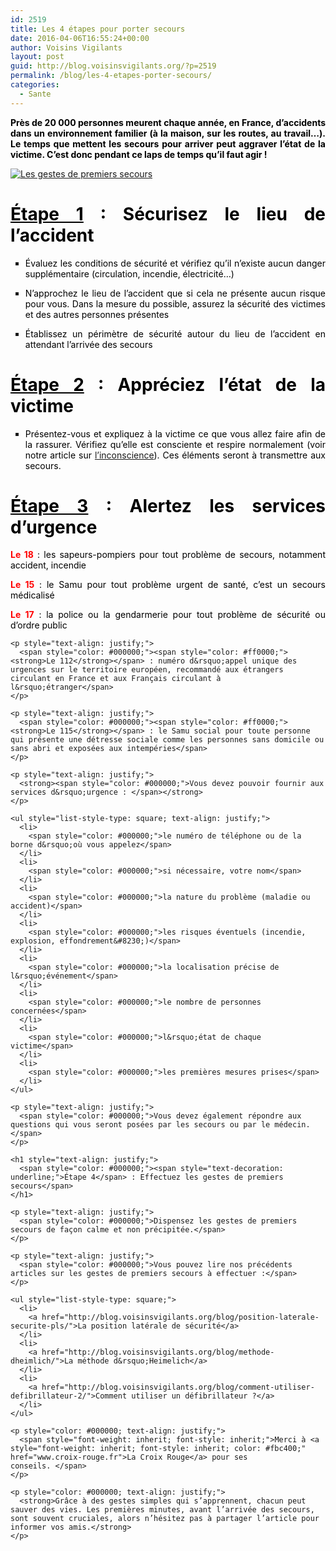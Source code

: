 ```yaml
---
id: 2519
title: Les 4 étapes pour porter secours
date: 2016-04-06T16:55:24+00:00
author: Voisins Vigilants
layout: post
guid: http://blog.voisinsvigilants.org/?p=2519
permalink: /blog/les-4-etapes-porter-secours/
categories:
  - Sante
---
```

<p style="text-align: justify;">
  <span style="color: #000000;"><strong>Près de 20 000 personnes meurent chaque année, en France, d&rsquo;accidents dans un environnement familier (à la maison, sur les routes, au travail…). Le temps que mettent les secours pour arriver peut aggraver l’état de la victime. C&rsquo;est donc pendant ce laps de temps qu’il faut agir !</strong></span>
</p>

<p style="text-align: justify;">
  <a href="./../../images/2016/04/premiers_secours.jpg"><img class="aligncenter wp-image-2522" title="Les gestes de premiers secours" src="./../../images/2016/04/premiers_secours.jpg" alt="Les gestes de premiers secours"/></a>
</p>

<h1 style="text-align: justify;">
  <span style="color: #000000;"><strong><span style="text-decoration: underline;">Étape 1</span> : Sécurisez le lieu de l&rsquo;accident</strong></span>
</h1>

<ul style="list-style-type: square; text-align: justify;">
  <li>
    <span style="color: #000000;">Évaluez les conditions de sécurité et vérifiez qu&rsquo;il n&rsquo;existe aucun danger supplémentaire (circulation, incendie, électricité&#8230;)</span>
  </li>
</ul>

<ul style="list-style-type: square; text-align: justify;">
  <li>
    <span style="color: #000000;">N&rsquo;approchez le lieu de l&rsquo;accident que si cela ne présente aucun risque pour vous. Dans la mesure du possible, assurez la sécurité des victimes et des autres personnes présentes</span>
  </li>
</ul>

<ul style="list-style-type: square; text-align: justify;">
  <li>
    <span style="color: #000000;">Établissez un périmètre de sécurité autour du lieu de l&rsquo;accident en attendant l&rsquo;arrivée des secours</span>
  </li>
</ul>

<h1 style="text-align: justify;">
  <strong><span style="color: #000000;"><span style="text-decoration: underline;">Étape 2</span> : Appréciez l&rsquo;état de la victime</span></strong>
</h1>

<ul style="list-style-type: square; text-align: justify;">
  <li>
    <span style="color: #000000;">Présentez-vous et expliquez à la victime ce que vous allez faire afin de la rassurer. Vérifiez qu&rsquo;elle est consciente et respire normalement (voir notre article sur <a href="http://blog.voisinsvigilants.org/blog/comment-agir-face-personne-inconsciente/">l&rsquo;inconscience</a>). Ces éléments seront à transmettre aux secours. </span>
  </li>
</ul>

<h1 style="text-align: justify;">
  <strong><span style="color: #000000;"><span style="text-decoration: underline;">Étape 3</span> : Alertez les services d&rsquo;urgence</span></strong>
</h1>

<p style="text-align: justify;">
  <span style="color: #000000;"><span style="color: #ff0000;"><strong>Le 18</strong></span> : les sapeurs-pompiers pour tout problème de secours, notamment accident, incendie</span>
</p>

<p style="text-align: justify;">
  <span style="color: #000000;"><span style="color: #ff0000;"><strong>Le 15</strong></span> : le Samu pour tout problème urgent de santé, c&rsquo;est un secours médicalisé</span>
</p>

<p style="text-align: justify;">
  <p style="text-align: justify;">
    <p style="text-align: justify;">
      <span style="color: #000000;"><span style="color: #ff0000;"><strong>Le 17</strong></span> : la police ou la gendarmerie pour tout problème de sécurité ou d&rsquo;ordre public</span>
    </p>
    
    <p style="text-align: justify;">
      <span style="color: #000000;"><span style="color: #ff0000;"><strong>Le 112</strong></span> : numéro d&rsquo;appel unique des urgences sur le territoire européen, recommandé aux étrangers circulant en France et aux Français circulant à l&rsquo;étranger</span>
    </p>
    
    <p style="text-align: justify;">
      <span style="color: #000000;"><span style="color: #ff0000;"><strong>Le 115</strong></span> : le Samu social pour toute personne qui présente une détresse sociale comme les personnes sans domicile ou sans abri et exposées aux intempéries</span>
    </p>
    
    <p style="text-align: justify;">
      <strong><span style="color: #000000;">Vous devez pouvoir fournir aux services d&rsquo;urgence : </span></strong>
    </p>
    
    <ul style="list-style-type: square; text-align: justify;">
      <li>
        <span style="color: #000000;">le numéro de téléphone ou de la borne d&rsquo;où vous appelez</span>
      </li>
      <li>
        <span style="color: #000000;">si nécessaire, votre nom</span>
      </li>
      <li>
        <span style="color: #000000;">la nature du problème (maladie ou accident)</span>
      </li>
      <li>
        <span style="color: #000000;">les risques éventuels (incendie, explosion, effondrement&#8230;)</span>
      </li>
      <li>
        <span style="color: #000000;">la localisation précise de l&rsquo;événement</span>
      </li>
      <li>
        <span style="color: #000000;">le nombre de personnes concernées</span>
      </li>
      <li>
        <span style="color: #000000;">l&rsquo;état de chaque victime</span>
      </li>
      <li>
        <span style="color: #000000;">les premières mesures prises</span>
      </li>
    </ul>
    
    <p style="text-align: justify;">
      <span style="color: #000000;">Vous devez également répondre aux questions qui vous seront posées par les secours ou par le médecin.</span>
    </p>
    
    <h1 style="text-align: justify;">
      <span style="color: #000000;"><span style="text-decoration: underline;">Étape 4</span> : Effectuez les gestes de premiers secours</span>
    </h1>
    
    <p style="text-align: justify;">
      <span style="color: #000000;">Dispensez les gestes de premiers secours de façon calme et non précipitée.</span>
    </p>
    
    <p style="text-align: justify;">
      <span style="color: #000000;">Vous pouvez lire nos précédents articles sur les gestes de premiers secours à effectuer :</span>
    </p>
    
    <ul style="list-style-type: square;">
      <li>
        <a href="http://blog.voisinsvigilants.org/blog/position-laterale-securite-pls/">La position latérale de sécurité</a>
      </li>
      <li>
        <a href="http://blog.voisinsvigilants.org/blog/methode-dheimlich/">La méthode d&rsquo;Heimelich</a>
      </li>
      <li>
        <a href="http://blog.voisinsvigilants.org/blog/comment-utiliser-defibrillateur-2/">Comment utiliser un défibrillateur ?</a>
      </li>
    </ul>
    
    <p style="color: #000000; text-align: justify;">
      <span style="font-weight: inherit; font-style: inherit;">Merci à <a style="font-weight: inherit; font-style: inherit; color: #fbc400;" href="www.croix-rouge.fr">La Croix Rouge</a> pour ses conseils. </span>
    </p>
    
    <p style="color: #000000; text-align: justify;">
      <strong>Grâce à des gestes simples qui s’apprennent, chacun peut sauver des vies. Les premières minutes, avant l’arrivée des secours, sont souvent cruciales, alors n’hésitez pas à partager l’article pour informer vos amis.</strong>
    </p>

